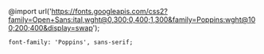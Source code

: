 @import url('https://fonts.googleapis.com/css2?family=Open+Sans:ital,wght@0,300;0,400;1,300&family=Poppins:wght@100;200;400&display=swap');

    font-family: 'Poppins', sans-serif;